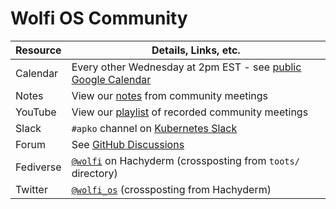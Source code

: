 # Wolfi OS Community

| Resource    | Details, Links, etc. |
| ----------- | ----------- |
| Calendar    | Every other Wednesday at 2pm EST - see [public Google Calendar](https://calendar.google.com/calendar/u/0/embed?src=c_7ec60f485931f9056040a3e24273400de41a143ec60703b411d77b1f534ec15f@group.calendar.google.com)      |
| Notes | View our [notes](https://docs.google.com/document/d/1wBE3W81Xso6BDOU3-tWzfxGTP_X1HNsdufWbvyycaxE/edit#heading=h.zgngk9ekm1wf) from community meetings |
| YouTube | View our [playlist](https://youtube.com/playlist?list=PLLjvkjPNmuZkqtDoGuV-8SkZw6dwmHxF5) of recorded community meetings |
| Slack       | `#apko` channel on [Kubernetes Slack](https://slack.kubernetes.io)  |
| Forum       | See [GitHub Discussions](https://github.com/orgs/wolfi-dev/discussions) |
| Fediverse   | [`@wolfi`](https://hachyderm.io/@wolfi) on Hachyderm (crossposting from `toots/` directory)  |
| Twitter     | [`@wolfi_os`](https://twitter.com/wolfi_os) (crossposting from Hachyderm)   |
